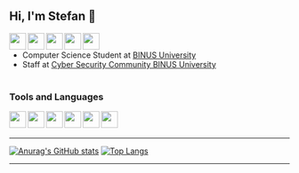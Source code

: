 ## Hi, I'm Stefan 👋
[<img align="left" src="https://user-images.githubusercontent.com/64721275/106094485-b1a5f780-6164-11eb-8be7-6244b83898c6.png" width="30" height="30">](https://www.linkedin.com/in/stefan-adisurya/)
[<img align="left" src="https://user-images.githubusercontent.com/64721275/106094714-09dcf980-6165-11eb-9fd0-ea0ba9f7b71f.png" width="30" height="30">](https://twitter.com/stefanadisurya)
[<img align="left" src="https://user-images.githubusercontent.com/64721275/106094823-47418700-6165-11eb-90be-0bec5b1223d0.png" width="30" height="30">](https://www.behance.net/stefanadisurya)
[<img align="left" src="https://user-images.githubusercontent.com/64721275/106094919-735d0800-6165-11eb-9a6f-a1be08810b73.png" width="30" height="30">](https://dribbble.com/stefanadisurya)
[<img align="left" src="https://user-images.githubusercontent.com/64721275/106095068-b3bc8600-6165-11eb-863d-301a3b1ac0b6.png" width="30" height="30">](https://www.instagram.com/stefanadisurya/)
<br />
- Computer Science Student at [BINUS University](https://binus.ac.id/)
- Staff at [Cyber Security Community BINUS University](https://www.instagram.com/cscbinus/)
<br/><br/>
### Tools and Languages
<code><img align="left" src="https://user-images.githubusercontent.com/64721275/106098153-24b26c80-616b-11eb-91d0-71bb2415e036.png" width="30" height="30"></code>
<code><img align="left" src="https://user-images.githubusercontent.com/64721275/106097755-71497800-616a-11eb-9c52-87cd4b934d65.png" width="30" height="30"></code>
<code><img align="left" src="https://user-images.githubusercontent.com/64721275/106097227-840f7d00-6169-11eb-91c7-d808cdc9e5ff.png" width="30" height="30"></code>
<code><img align="left" src="https://user-images.githubusercontent.com/64721275/106097392-cdf86300-6169-11eb-8aa1-e9e27ac81f4b.png" width="30" height="30"></code>
<code><img align="left" src="https://user-images.githubusercontent.com/64721275/106097550-131c9500-616a-11eb-9fa3-69df40132aad.png" width="30" height="30"></code>
<code><img align="left" src="https://user-images.githubusercontent.com/64721275/106098392-8a9ef400-616b-11eb-96f0-aebf1e874ba5.png" width="30" height="30"></code>
<br/><br/>
***
[![Anurag's GitHub stats](https://github-readme-stats.vercel.app/api?username=stefanadisurya&hide=stars&show_icons=true&theme=tokyonight )](https://github.com/stefanadisurya)
[![Top Langs](https://github-readme-stats.vercel.app/api/top-langs/?username=stefanadisurya&layout=compact&show_icons=true&theme=tokyonight )](https://github.com/stefanadisurya)
***
